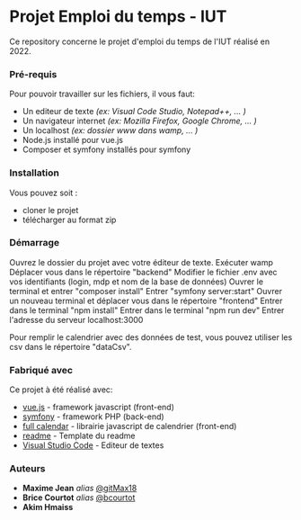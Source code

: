 # Projet Emploi du temps - IUT
<!-- _(juste en dessous des badges sympatiques à placer)_ -->


Ce repository concerne le projet d'emploi du temps de l'IUT réalisé en 2022.


### Pré-requis

Pour pouvoir travailler sur les fichiers, il vous faut:

- Un editeur de texte _(ex: Visual Code Studio, Notepad++, ... )_
- Un navigateur internet _(ex: Mozilla Firefox, Google Chrome, ... )_
- Un localhost _(ex: dossier www dans wamp, ... )_
- Node.js installé pour vue.js
- Composer et symfony installés pour symfony

### Installation

Vous pouvez soit :

* cloner le projet
* télécharger au format zip


### Démarrage

Ouvrez le dossier du projet avec votre éditeur de texte.
Exécuter wamp
Déplacer vous dans le répertoire "backend"
Modifier le fichier .env avec vos identifiants (login, mdp et nom de la base de données)
Ouvrer le terminal et entrer "composer install"
Entrer "symfony server:start"
Ouvrer un nouveau terminal et déplacer vous dans le répertoire "frontend"
Entrer dans le terminal "npm install" 
Entrer dans le terminal "npm run dev"
Entrer l'adresse du serveur localhost:3000

Pour remplir le calendrier avec des données de test, vous pouvez utiliser les csv dans le répertoire "dataCsv".

### Fabriqué avec

Ce projet à été réalisé avec:

* [vue.js](https://vuejs.org/) - framework javascript (front-end)
* [symfony](https://symfony.com/) - framework PHP (back-end)
* [full calendar](https://fullcalendar.io/) - librairie javascript de calendrier (front-end)
* [readme](https://gist.github.com/JulienRAVIA/1cc6589cbf880d380a5bb574baa38811#file-readme-template-md) - Template du readme 
* [Visual Studio Code](https://code.visualstudio.com/) - Editeur de textes 



### Auteurs


* **Maxime Jean** _alias_ [@gitMax18](https://github.com/gitMax18)
* **Brice Courtot** _alias_ [@bcourtot](https://github.com/bcourtot)
* **Akim Hmaiss**



